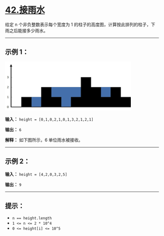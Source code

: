 # [42.接雨水](https://leetcode.cn/problems/trapping-rain-water/description)

给定 n 个非负整数表示每个宽度为 1 的柱子的高度图，计算按此排列的柱子，下雨之后能接多少雨水。

---

## 示例 1：

![示例1](../images/42.接雨水.png)

**输入：** `height = [0,1,0,2,1,0,1,3,2,1,2,1]`

**输出：** `6`

**解释：** 如下图所示，6 单位雨水被接收。

---

## 示例 2：

**输入：** `height = [4,2,0,3,2,5]`

**输出：** `9`

---

## 提示：

- `n == height.length`
- `1 <= n <= 2 * 10^4`
- `0 <= height[i] <= 10^5` 